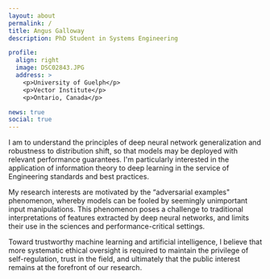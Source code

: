 ```yaml
---
layout: about
permalink: /
title: Angus Galloway
description: PhD Student in Systems Engineering

profile:
  align: right
  image: DSC02843.JPG
  address: >
    <p>University of Guelph</p>
    <p>Vector Institute</p>
    <p>Ontario, Canada</p>

news: true
social: true
---
```


I am to understand the principles of deep neural network generalization and
robustness to distribution shift, so that models may be deployed with relevant
performance guarantees. I'm particularly interested in the application of
information theory to deep learning in the service of Engineering standards
and best practices.

My research interests are motivated by the “adversarial examples"
phenomenon, whereby models can be fooled by seemingly unimportant input
manipulations. This phenomenon poses a challenge to traditional interpretations
of features extracted by deep neural networks, and limits their use in the
sciences and performance-critical settings.

Toward trustworthy machine learning and artificial intelligence, I
believe that more systematic ethical oversight is required to maintain the
privilege of self-regulation, trust in the field, and ultimately that the
public interest remains at the forefront of our research.
